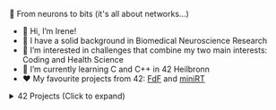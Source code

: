 🧠 From neurons to bits (it's all about networks...)

- 👋 Hi, I’m Irene!
- 🔬 I have a solid background in Biomedical Neuroscience Research 
- 👀 I’m interested in challenges that combine my two main interests: Coding and Health Science
- 🌱 I’m currently learning C and C++ in 42 Heilbronn
- ❤️ My favourite projects from 42: [FdF](https://github.com/ipuig-pa/02_FdF) and [miniRT](https://github.com/ipuig-pa/04_miniRT)

<details>
<summary>42 Projects (Click to expand)</summary>

## Project 0: [Libft](https://github.com/ipuig-pa/00_libft)
My implementation of various standard C library functions.

## Project 1.1: [ft_printf](https://github.com/ipuig-pa/01_ft_printf)
Custom implementation of the standard C library function printf().

## Project 1.2: [Get_Next_Line](https://github.com/ipuig-pa/01_get_next_line)
A C function that reads a line from a file descriptor.

## Project 1.3: Born2beRoot
System Administration introduction exercise using Debian and VirtualBox.

## Project 2.1: [Push_Swap](https://github.com/ipuig-pa/02_push_swap/)
C program implementing Sorting Algorithm to arrange numbers in a stack using limited moves.

## Project 2.2: [Minitalk](https://github.com/ipuig-pa/02_minitallk)
A client-server communication program using UNIX signals.

## Project 2.3: [FdF](https://github.com/ipuig-pa/02_FdF)
A Wireframe Model Renderer written in C.

## Project 3.1: [Philosophers](https://github.com/ipuig-pa/03_philosophers)
Dining Philosophers implementation to approach threading a process and mutex use.

## Project 3.2: [Minishell](https://github.com/ipuig-pa/03_minishell)
Custom simple Shell based on bash behavior.

## Project 4.1: [miniRT](https://github.com/ipuig-pa/04_miniRT)
A Basic Ray Tracer written in C.

## Project 4.2: NetPractice
Set of exercises to discover the basis of networking and subnetting.

## Project 4.3: CPP modules
First block of C++ exercises.   
&nbsp;&nbsp;&nbsp;&nbsp;[CPP00](https://github.com/ipuig-pa/04_CPP00): Exploring C++ namespaces, classes, member functions, stdio streams, initialization lists, static, const, and some other basic stuff  
&nbsp;&nbsp;&nbsp;&nbsp;[CPP01](https://github.com/ipuig-pa/04_CPP01): Exploring C++ memory allocation, pointers to members, references and switch statements  
&nbsp;&nbsp;&nbsp;&nbsp;[CPP02](https://github.com/ipuig-pa/04_CPP02): Exploring C++ ad-hoc polymorphism, operator overloading and the Orthodox Canonical class form  
&nbsp;&nbsp;&nbsp;&nbsp;[CPP03](https://github.com/ipuig-pa/04_CPP03): Exploring C++ inheritance  
&nbsp;&nbsp;&nbsp;&nbsp;[CPP04](https://github.com/ipuig-pa/04_CPP04): Exploring C++ Subtype Polymorphism, Abstract Classes, and Interfaces  

## Project 5.1: CPP modules
Second block of C++ exercises.  
&nbsp;&nbsp;&nbsp;&nbsp;[CPP05](https://github.com/ipuig-pa/05_CPP05): Exploring C++ Exceptions (throw, try, catch)  
&nbsp;&nbsp;&nbsp;&nbsp;[CPP06](https://github.com/ipuig-pa/05_CPP06): Exploring C++ explicit casting types  
&nbsp;&nbsp;&nbsp;&nbsp;[CPP07](https://github.com/ipuig-pa/05_CPP07): Exploring C++ templates  
&nbsp;&nbsp;&nbsp;&nbsp;[CPP08](https://github.com/ipuig-pa/05_CPP08): Exploring C++ templated containers, iterators, algorithms  
&nbsp;&nbsp;&nbsp;&nbsp;[CPP09](https://github.com/ipuig-pa/05_CPP09): Exploring C++ STL  

## Project 5.2: [Inception](https://github.com/ipuig-pa/05_Inception)
System Administration automating exercise using Docker.

## Project 5.3: [Webserv](https://github.com/ipuig-pa/05_webserv)
Custom HTTP web server written in C++.

</details>
